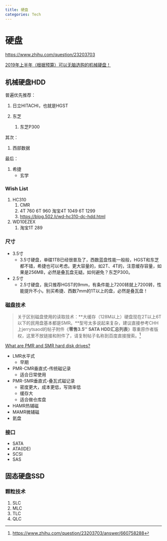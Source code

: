 ```yaml
---
title: 硬盘
categories: Tech
---
```


# 硬盘

https://www.zhihu.com/question/23203703

[2019年上半年（根据预算）可以无脑选购的机械硬盘！](https://www.zhihu.com/question/23203703/answer/655176618)



## 机械硬盘HDD

普遍优先推荐：

1. 日立HITACHI，也就是HGST

2. 东芝
   1. 东芝P300

其次：

1. 西部数据

最后：

1. 希捷
   - 玄学

### Wish List

1. HC310
   1. CMR
   2. 4T 760 6T 960 淘宝4T 1049 6T 1299
   3. https://blog.502.li/wd-hc310-dc-hdd.html
2. WD10EZEX
   1. 淘宝1T 289



### 尺寸

- 3.5寸
  - 3.5寸硬盘，单碟1TB已经很普及了，西数蓝盘性能一般般，HGST和东芝都不错，希捷也可以考虑。更大容量的，如2T、4T的，注意缓存容量，如果是256MB，必然是叠瓦盘无疑。如何避免？东芝P300。
- 2.5寸
  - 2.5寸硬盘，我只推荐HGST的9mm，有条件能上7200转就上7200转，性能提升不小。别买希捷、西数7mm的1T以上的盘，必然是叠瓦盘！

### 磁盘技术

> 关于区别磁盘使用的读取技术：**大缓存（128M以上）硬盘现在2T以上6T以下的民用盘基本都是SMR。**型号太多说起来复杂，建议直接参考CHH上jerrytsaod的帖子附件《**零售3.5'' SATA HDD汇总列表**》尊重原作者版权，这里不放链接和附件了，请复制帖子名称到百度直接搜索。[^妖术]

[What are PMR and SMR hard disk drives?](https://www.synology.com/en-us/knowledgebase/DSM/tutorial/Storage/PMR_SMR_hard_disk_drives)

- LMR水平式
  - 早期
- PMR-CMR垂直式-传统磁记录
  - 适合日常使用
- PMR-SMR垂直式-叠瓦式磁记录
  - 密度更大，成本更低，写效率低
  - 缓存大
  - 适合做仓库盘
- HAMR热辅磁
- MAMR微辅磁
- 氦盘

### 接口

- SATA
- ATA(IDE)
- SCSI
- SAS





[^妖术]: https://www.zhihu.com/question/23203703/answer/660758288



## 固态硬盘SSD

### 颗粒技术

1. SLC
2. MLC
3. TLC
4. QLC